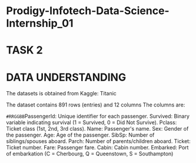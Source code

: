 # Prodigy-Infotech-Data-Science-Internship_01

# TASK 2
# DATA UNDERSTANDING
The datasets is obtained from Kaggle: Titanic

The dataset contains 891 rows (entries) and 12 columns
The columns are:

`#RRGGBB`PassengerId: Unique identifier for each passenger. 
Survived: Binary variable indicating survival (1 = Survived, 0 = Did Not Survive).
Pclass: Ticket class (1st, 2nd, 3rd class).
Name: Passenger's name.
Sex: Gender of the passenger.
Age: Age of the passenger.
SibSp: Number of siblings/spouses aboard.
Parch: Number of parents/children aboard.
Ticket: Ticket number.
Fare: Passenger fare.
Cabin: Cabin number.
Embarked: Port of embarkation (C = Cherbourg, Q = Queenstown, S = Southampton)
